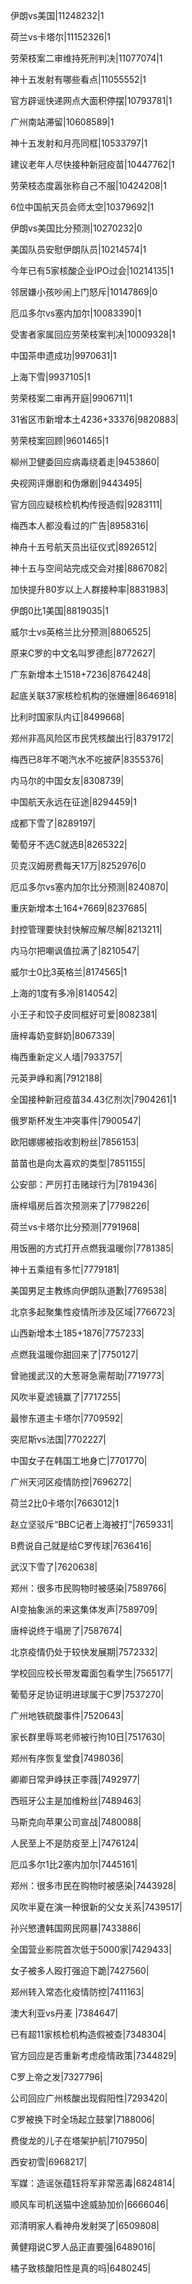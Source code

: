 伊朗vs美国|11248232|1

荷兰vs卡塔尔|11152326|1

劳荣枝案二审维持死刑判决|11077074|1

神十五发射有哪些看点|11055552|1

官方辟谣快递网点大面积停摆|10793781|1

广州南站滞留|10608589|1

神十五发射和月亮同框|10533797|1

建议老年人尽快接种新冠疫苗|10447762|1

劳荣枝态度嚣张称自己不服|10424208|1

6位中国航天员会师太空|10379692|1

伊朗vs美国比分预测|10270232|0

美国队员安慰伊朗队员|10214574|1

今年已有5家核酸企业IPO过会|10214135|1

邻居嫌小孩吵闹上门怒斥|10147869|0

厄瓜多尔vs塞内加尔|10083390|1

受害者家属回应劳荣枝案判决|10009328|1

中国茶申遗成功|9970631|1

上海下雪|9937105|1

劳荣枝案二审再开庭|9906711|1

31省区市新增本土4236+33376|9820883|

劳荣枝案回顾|9601465|1

柳州卫健委回应病毒绕着走|9453860|

央视网评爆剧和伪爆剧|9443495|

官方回应疑核检机构传授造假|9283111|

梅西本人都没看过的广告|8958316|

神舟十五号航天员出征仪式|8926512|

神十五与空间站完成交会对接|8867082|

加快提升80岁以上人群接种率|8831983|

伊朗0比1美国|8819035|1

威尔士vs英格兰比分预测|8806525|

原来C罗的中文名叫罗德彪|8772627|

广东新增本土1518+7236|8764248|

起底关联37家核检机构的张姗姗|8646918|

比利时国家队内讧|8499668|

郑州非高风险区市民凭核酸出行|8379172|

梅西已8年不喝汽水不吃披萨|8355376|

内马尔的中国女友|8308739|

中国航天永远在征途|8294459|1

成都下雪了|8289197|

葡萄牙不选C就选B|8265322|

贝克汉姆房费每天17万|8252976|0

厄瓜多尔vs塞内加尔比分预测|8240870|

重庆新增本土164+7669|8237685|

封控管理要快封快解应解尽解|8213211|

内马尔把嘲讽值拉满了|8210547|

威尔士0比3英格兰|8174565|1

上海的1度有多冷|8140542|

小王子和饺子皮同框好可爱|8082381|

唐梓毒奶变鲜奶|8067339|

梅西重新定义人墙|7933757|

元英尹峥和离|7912188|

全国接种新冠疫苗34.43亿剂次|7904261|1

俄罗斯杯发生冲突事件|7900547|

欧阳娜娜被指收割粉丝|7856153|

苗苗也是向太喜欢的类型|7851155|

公安部：严厉打击赌球行为|7819436|

唐梓塌房后首次预测来了|7798226|

荷兰vs卡塔尔比分预测|7791968|

用饭圈的方式打开点燃我温暖你|7781385|

神十五乘组有多忙|7779181|

美国男足主教练向伊朗队道歉|7769538|

北京多起聚集性疫情所涉及区域|7766723|

山西新增本土185+1876|7757233|

点燃我温暖你甜回来了|7750127|

曾驰援武汉的大葱哥急需帮助|7719773|

风吹半夏滤镜赢了|7717255|

最惨东道主卡塔尔|7709592|

突尼斯vs法国|7702227|

中国女子在韩国工地身亡|7701770|

广州天河区疫情防控|7696272|

荷兰2比0卡塔尔|7663012|1

赵立坚驳斥“BBC记者上海被打”|7659331|

B费说自己就是给C罗传球|7636416|

武汉下雪了|7620638|

郑州：很多市民购物时被感染|7589766|

AI变抽象派的来这集体发声|7589709|

唐梓说终于塌房了|7587674|

北京疫情仍处于较快发展期|7572332|

学校回应校长带发霉面包看学生|7565177|

葡萄牙足协证明进球属于C罗|7537270|

广州地铁硫酸事件|7520643|

家长群里辱骂老师被行拘10日|7517630|

郑州有序恢复堂食|7498036|

卿卿日常尹峥扶正李薇|7492977|

西班牙公主是加维粉丝|7489463|

马斯克向苹果公司宣战|7480088|

人民至上不是防疫至上|7476124|

厄瓜多尔1比2塞内加尔|7445161|

郑州：很多市民在购物时被感染|7443928|

风吹半夏在演一种很新的父女关系|7439517|

孙兴慜遭韩国网民网暴|7433886|

全国营业影院首次低于5000家|7429433|

女子被多人殴打强迫下跪|7427560|

郑州转入常态化疫情防控|7411163|

澳大利亚vs丹麦 ​|7384647|

已有超11家核检机构造假被查|7348304|

官方回应是否重新考虑疫情政策|7344829|

C罗上帝之发|7327796|

公司回应广州核酸出现假阳性|7293420|

C罗被换下时全场起立鼓掌|7188006|

费俊龙的儿子在塔架护航|7107950|

西安初雪|6968217|

军媒：造谣张蕴钰将军非常恶毒|6824814|

顺风车司机送猫中途威胁加价|6666046|

邓清明家人看神舟发射哭了|6509808|

黄健翔说C罗人品正直要强|6489016|

橘子致核酸阳性是真的吗|6480245|

